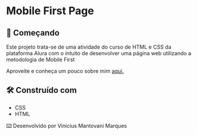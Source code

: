 <h1>
  Mobile First Page
</h1>

<h2>
  🚀 Começando 	
</h2>
  <p>Este projeto trata-se de uma atividade do curso de HTML e CSS da plataforma Alura com o intuito de desenvolver uma página web utilizando a metodologia de Mobile First</p>
  <p>Aproveite e conheça um pouco sobre mim 
    <a href=https://vinimarques17.github.io/portfolio-cv/>aqui.</a>
  </p>

<h2>
  🛠️ Construído com
</h2>
  <ul>
    <li>CSS</li>
    <li>HTML</li>
  </ul>

  <p>⌨️ Desenvolvido por Vinicius Mantovani Marques</p>